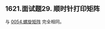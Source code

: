## 1621.面试题29. 顺时针打印矩阵

<script src="https://cdn.bootcss.com/mathjax/2.7.7/MathJax.js?config=TeX-AMS-MML_HTMLorMML"></script>

与 [0054.螺旋矩阵](../leetcode/matrix/0054.螺旋矩阵.md) 完全相同。

